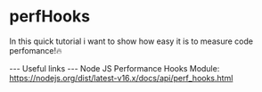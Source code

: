 # perfHooks
In this quick tutorial i want to show how easy it is to measure code perfomance!🔥

--- Useful links ---
Node JS Performance Hooks Module:
https://nodejs.org/dist/latest-v16.x/docs/api/perf_hooks.html
